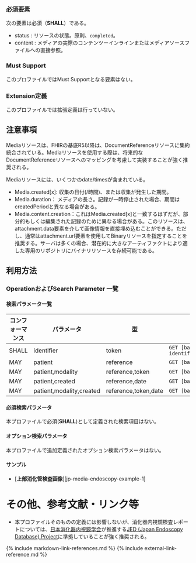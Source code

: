 
### 必須要素

次の要素は必須（**SHALL**）である。

- status : リソースの状態。原則、`completed`。
- content : メディアの実際のコンテンツーインラインまたはメディアソースファイルへの直接参照。

### Must Support
このプロファイルではMust Supportとなる要素はない。

### Extension定義
このプロファイルでは拡張定義は行っていない。

## 注意事項

Mediaリソースは、FHIRの基底R5以降は、DocumentReferenceリソースに集約統合されている。Mediaリソースを使用する際は、将来的なDocumentReferenceリソースへのマッピングを考慮して実装することが強く推奨される。

Mediaリソースには、いくつかのdate/timesが含まれている。

- Media.created[x]: 収集の日付(/時間)、または収集が発生した期間。
- Media.duration： メディアの長さ。記録が一時停止された場合、期間はcreatedPeriodと異なる場合がある。
- Media.content.creation：これはMedia.created[x]と一致するはずだが、部分的もしくは編集された記録のために異なる場合がある。このリソースは、attachment.data要素を介して画像情報を直接埋め込むことができる。ただし、通常はattachment.url要素を使用してBinaryリソースを指定することを推奨する。サーバは多くの場合、潜在的に大きなアーティファクトにより適した専用のリポジトリにバイナリリソースを存続可能である。

## 利用方法

### OperationおよびSearch Parameter 一覧

#### 検索パラメータ一覧

| コンフォーマンス | パラメータ    | 型     | 例                                                           |
| ---------------- | ------------- | ------ | ------------------------------------------------------------ |
| SHALL | identifier | token | `GET [base]/media?identifier=urn:oid:2.16.124.999999.9999.1154777499.30246.19789.3503430045` |
| MAY | patient | reference | `GET [base]/media?patient=123` |
| MAY | patient,modality | reference,token | `GET [base]/media?patient=123&modality=ES` |
| MAY | patient,created | reference,date | `GET [base]/media?patient=123&created=eq2021-06-25` |
| MAY | patient,modality,created | reference,token,date  | `GET [base]/media?patient=123&modality=ES&created=eq2021-06-25` |

#### 必須検索パラメータ

本プロファイルで必須(**SHALL**)として定義された検索項目はない。

#### オプション検索パラメータ

本プロファイルで追加定義されたオプション検索パラメータはない。

#### サンプル

* [**上部消化管検査画像**][jp-media-endoscopy-example-1]

# その他、参考文献・リンク等

* 本プロファイルそのものの定義には影響しないが、消化器内視鏡検査レポートについては、[日本消化器内視鏡学会](https://jges.net/)が推進する[JED (Japan Endoscopy Database) Project](https://jedproject.jges.net/)に準拠していることが強く推奨される。 

{% include markdown-link-references.md %}
{% include external-link-reference.md %}

